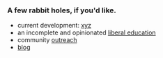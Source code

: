 ### A few rabbit holes, if you'd like.

- current development: [xyz](https://github.com/ddaaggeett/xyz)
- an incomplete and opinionated [liberal education](https://www.youtube.com/playlist?list=PLKO9AFm3pJHa2gLFKHnCH4dUcnUWjeI71)
- community [outreach](./src/outreach.md)
- [blog](./src/blog/README.md)
